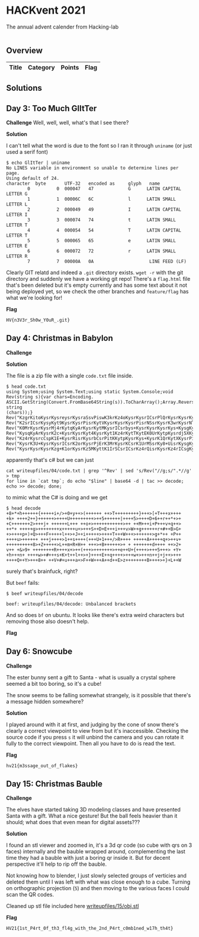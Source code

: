 # HACKvent 2021


The annual advent calender from Hacking-lab

![]()

## Overview


Title                                             | Category    | Points | Flag
------------------------------------------------- | ----------- | ------ | ------------------------------



## Solutions


##

## Day 3: Too Much GlItTer

**Challenge**
Well, well, well, what's that I see there?

**Solution**

I can't tell what the word is due to the font so I ran it through `uniname` (or just used a serif font)

```
$ echo GlItTer | uniname
No LINES variable in environment so unable to determine lines per page.
Using default of 24.
character  byte       UTF-32   encoded as     glyph   name
        0          0  000047   47             G      LATIN CAPITAL LETTER G
        1          1  00006C   6C             l      LATIN SMALL LETTER L
        2          2  000049   49             I      LATIN CAPITAL LETTER I
        3          3  000074   74             t      LATIN SMALL LETTER T
        4          4  000054   54             T      LATIN CAPITAL LETTER T
        5          5  000065   65             e      LATIN SMALL LETTER E
        6          6  000072   72             r      LATIN SMALL LETTER R
        7          7  00000A   0A                     LINE FEED (LF)
```

Clearly GIT relatd and indeed a `.git` directory exists. `wget -r` with the git directory and suddenly we have a working git repo! There's a `flag.html` file that's been deleted but it's empty currently and has some text about it not being deployed yet, so we check the other branches and `feature/flag` has what we're looking for!

**Flag**

```
HV{n3V3r_Sh0w_Y0uR_.git}
```


## Day 4: Christmas in Babylon

**Challenge**

**Solution**

The file is a zip file with a single `code.txt` file inside.

```
$ head code.txt
using System;using System.Text;using static System.Console;void Rev(string s){var chars=Encoding.
ASCII.GetString(Convert.FromBase64String(s)).ToCharArray();Array.Reverse(chars);WriteLine(new string
(chars));}
Rev("KzgrKitoKysrKysreysrKysraSsvPiswK3krKz4oKysrKysrICsrPlQrKysrKysrKyt9KysrPlsrVCsrK3grKysr");
Rev("K2srICsrKysyKyt9KysrKysrPisrKytVKysrKysrKysrPisrNSsrKysrK3wrKysrNT4rKysrRCs2KytyKysqKz4r");
Rev("K0MrKysrKysrMj4rKytqKyArKysrKytMKysrICsrbys+KysrKysrKysrKys+KysgKytNKysraStQKysrditxKys+");
Rev("KysqKyArKysrK2c+KysrKysrKyt4KysrKyt1Kz4rKytTKytEK0UrKytpKysrdj5XKytnKysrKysrcisjKytCPkcr");
Rev("Kz4rKysrcCspK1E+KysrRisrKysrbCsrPitKKytpKysrKys+KysrK1QrKytXKysrPisrKysrKz5nKyorKyArUCsr");
Rev("KysrK3U+KysrKysrICsrK2orKysrPjErK3MrKysrKCsrK1UrMSsrKy8+UisrKysgKysrKytBKysrKytxKz4rK3Yr");
Rev("KysrKysrKysrKzg+K1orKysrKz5MKyttK1IrSCsrICsrKz4rQisrKysrKz4rICsgKysrKysrK2QrKysrICsrPjIr");
```

apparently that's c# but we can just

```
cat writeupfiles/04/code.txt | grep '^Rev' | sed 's/Rev("//g;s/".*//g' > tmp
for line in `cat tmp`; do echo "$line" | base64 -d | tac >> decode; echo >> decode; done;
```

to mimic what the C# is doing and we get

```
$ head decode
+8+*+h++++++{+++++i+/>+0+y++>(++++++ ++>T+++++++++}+++>[+T+++x++++
+k+ ++++2++}++++++>++++U+++++++++>++5++++++|++++5>++++D+6++r++*+>+
+C+++++++2>+++j+ ++++++L+++ ++o+>+++++++++++>++ ++M+++i+P+++v+q++>
++*+ +++++g>++++++++x+++++u+>+++S++D+E+++i+++v>W++g++++++r+#++B>G+
+>++++p+)+Q>+++F+++++l++>+J++i+++++>++++T+++W+++>++++++>g+*++ +P++
++++u>++++++ +++j++++>1++s++++(+++U+1+++/>R++++ +++++A+++++q+>++v+
++++++++++8>+Z+++++>L++m+R+H++ +++>+B++++++>+ + +++++++d++++ ++>2+
v++ +&>9+ ++++++++R++++x+>++(+++>+++++++>++e++U+{++++>+++5+++> +Y+
+h+++n+ ++++w>+#+++s+K+t++l++>+}++++E++q++++>+++w+>+++n++j+j++>+++
++++Q++Y>+++8++ ++V+#+u+++a+>F++W+++A++d++E>z++++++++B++++>+}+L++W
```

surely that's brainfuck, right?

But `beef` fails:

```
$ beef writeupfiles/04/decode

beef: writeupfiles/04/decode: Unbalanced brackets
```

And so does `bf` on ubuntu. It looks like there's extra weird characters but removing those also doesn't help.



**Flag**


## Day 6: Snowcube

**Challenge**

The ester bunny sent a gift to Santa - what is usually a crystal sphere seemed a bit too boring, so it's a cube!

The snow seems to be falling somewhat strangely, is it possible that there's a message hidden somewhere?

**Solution**

I played around with it at first, and judging by the cone of snow there's clearly a correct viewpoint to view from but it's inaccessible. Checking the source code if you press `s` it will unbind the camera and you can rotate it fully to the correct viewpoint. Then all you have to do is read the text.

**Flag**

```
hv21{m3ssage_out_of_flakes}
```


## Day 15: Christmas Bauble

**Challenge**

The elves have started taking 3D modeling classes and have presented Santa with a gift. What a nice gesture! But the ball feels heavier than it should; what does that even mean for digital assets???

**Solution**

I found an stl viewer and zoomed in, it's a 3d qr code (so cube with qrs on 3 faces) internally and the bauble wrapped around, complementing the last time they had a bauble with just a boring qr inside it. But for decent perspective it'll help to rip off the bauble.

Not knowing how to blender, I just slowly selected groups of verticies and deleted them until I was left with what was close enough to a cube. Turning on orthographic projection (`5`) and then moving to the various faces I could scan the QR codes.

Cleaned up stl file included here [writeupfiles/15/obj.stl](writeupfiles/15/obj.stl)


**Flag**

```
HV21{1st_P4rt_0f_th3_fl4g_with_the_2nd_P4rt_c0mb1ned_w17h_th4t}
```

